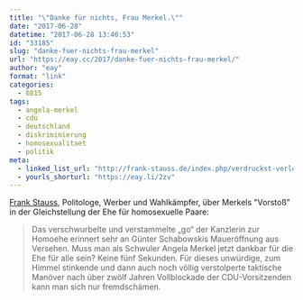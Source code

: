 ```yaml
---
title: "\"Danke für nichts, Frau Merkel.\""
date: "2017-06-28"
datetime: "2017-06-28 13:40:53"
id: "33185"
slug: "danke-fuer-nichts-frau-merkel"
url: "https://eay.cc/2017/danke-fuer-nichts-frau-merkel/"
author: "eay"
format: "link"
categories:
  - 0815
tags:
  - angela-merkel
  - cdu
  - deutschland
  - diskriminierung
  - homosexualitaet
  - politik
meta:
  - linked_list_url: "http://frank-stauss.de/index.php/verdruckst-verlogen-und-verzockt/"
  - yourls_shorturl: "https://eay.li/2zv"
---
```


[Frank Stauss](http://frank-stauss.de/), Politologe, Werber und Wahlkämpfer, über Merkels "Vorstoß" in der Gleichstellung der Ehe für homosexuelle Paare:

> Das verschwurbelte und verstammelte „go“ der Kanzlerin zur Homoehe erinnert sehr an Günter Schabowskis Maueröffnung aus Versehen. Muss man als Schwuler Angela Merkel jetzt dankbar für die Ehe für alle sein? Keine fünf Sekunden. Für dieses unwürdige, zum Himmel stinkende und dann auch noch völlig verstolperte taktische Manöver nach über zwölf Jahren Vollblockade der CDU-Vorsitzenden kann man sich nur fremdschämen.
